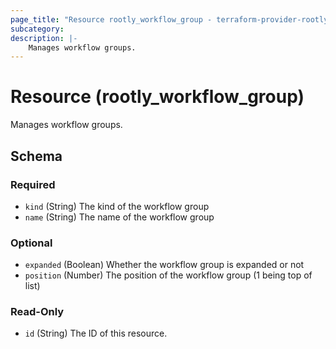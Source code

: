 ```yaml
---
page_title: "Resource rootly_workflow_group - terraform-provider-rootly"
subcategory:
description: |-
    Manages workflow groups.
---
```


# Resource (rootly_workflow_group)

Manages workflow groups.

<!-- schema generated by tfplugindocs -->
## Schema

### Required

- `kind` (String) The kind of the workflow group
- `name` (String) The name of the workflow group

### Optional

- `expanded` (Boolean) Whether the workflow group is expanded or not
- `position` (Number) The position of the workflow group (1 being top of list)

### Read-Only

- `id` (String) The ID of this resource.
